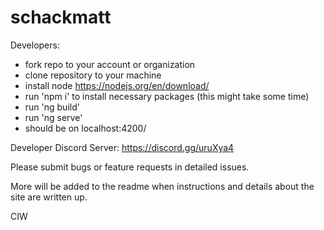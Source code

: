 # schackmatt

Developers:
 - fork repo to your account or organization
 - clone repository to your machine
 - install node https://nodejs.org/en/download/
 - run 'npm i' to install necessary packages (this might take some time)
 - run 'ng build'
 - run 'ng serve'
 - should be on localhost:4200/

Developer Discord Server: https://discord.gg/uruXya4

Please submit bugs or feature requests in detailed issues.

More will be added to the readme when instructions and details about the site are written up.

CIW
